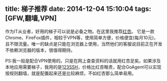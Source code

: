 title: 梯子推荐
date: 2014-12-04 15:10:04
tags: [GFW,翻墙,VPN]
---
作为IT从业者，好用的梯子可以说是必备之物。在这里我推荐[红杏](http://honx.in/i/U6jd04Ko13KmmIiD)。
它是一款Chrome、FireFox插件，相较于VPN等，使用简单方便，价格便宜(每月10元)，且不限流量。唯一的缺点是只能在浏览器上使用，当然他们的客服说目前正在开发不依赖浏览器的版本，很值得期待。

PS:我一般是配合VPN使用的。只是在网上查查资料的话就用红杏足矣。如果涉及本地应用需要梯子，我用的是[123SSH](https://www.123ssh.net/)，价格比红杏略贵，配合GoAgent可以实现按规则翻墙，就是配置起来还是比较麻烦，不如红杏那么简单易用。
